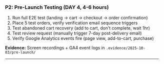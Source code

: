 ### **P2: Pre-Launch Testing (DAY 4, 4-6 hours)**

1. Run full E2E test (landing → cart → checkout → order confirmation)
2. Place 5 test orders, verify verification email sequence triggers
3. Test abandoned cart recovery (add to cart, don't complete, wait 1hr)
4. Test review request (manually trigger 7-day post-delivery email)
5. Verify Google Analytics events fire (page view, add-to-cart, purchase)

**Evidence:** Screen recordings + GA4 event logs in `.evidence/2025-10-03/pre-launch/`

---
